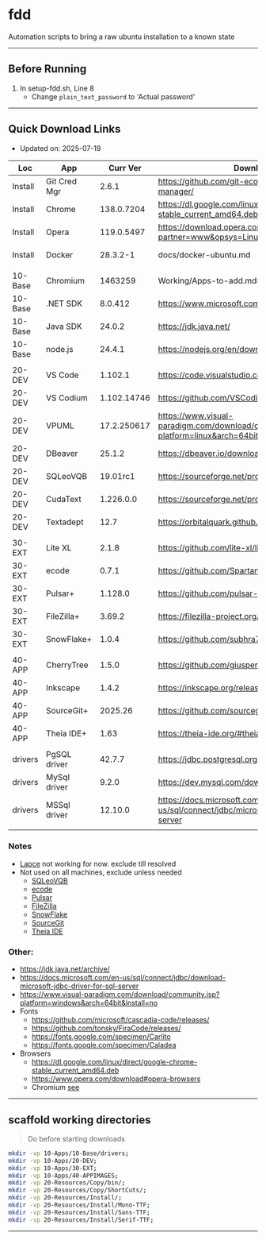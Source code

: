 # fdd
Automation scripts to bring a raw ubuntu installation to a known state

---

## Before Running

1. In setup-fdd.sh, Line 8
	- Change `plain_text_password` to 'Actual password'

---

## Quick Download Links
- Updated on: 2025-07-19

| Loc     | App          | Curr Ver    | Download URL                                                                                |   Size |
| ------- | ------------ | ----------- | ------------------------------------------------------------------------------------------- | ------:|
| Install | Git Cred Mgr | 2.6.1       | https://github.com/git-ecosystem/git-credential-manager/                                    |  30 MB |
| Install | Chrome       | 138.0.7204  | https://dl.google.com/linux/direct/google-chrome-stable_current_amd64.deb                   | 113 MB |
| Install | Opera        | 119.0.5497  | https://download.opera.com/download/get/?partner=www&opsys=Linux                            | 126 MB |
| Install | Docker       | 28.3.2-1    | docs/docker-ubuntu.md                                                                       |  92 MB |
|         |              |             |                                                                                             |        |
| 10-Base | Chromium     | 1463259     | Working/Apps-to-add.md#Chromium                                                             | 200 MB |
| 10-Base | .NET SDK     | 8.0.412     | https://www.microsoft.com/net/download/linux                                                | 207 MB |
| 10-Base | Java SDK     | 24.0.2      | https://jdk.java.net/                                                                       | 203 MB |
| 10-Base | node.js      | 24.4.1      | https://nodejs.org/en/download/                                                             |  31 MB |
|         |              |             |                                                                                             |        |
| 20-DEV  | VS Code      | 1.102.1     | https://code.visualstudio.com/docs/?dv=linux64                                              | 148 MB |
| 20-DEV  | VS Codium    | 1.102.14746 | https://github.com/VSCodium/vscodium/releases                                               | 144 MB |
| 20-DEV  | VPUML        | 17.2.250617 | https://www.visual-paradigm.com/download/community.jsp?platform=linux&arch=64bit&install=no | 765 MB |
| 20-DEV  | DBeaver      | 25.1.2      | https://dbeaver.io/download/                                                                |  86 MB |
| 20-DEV  | SQLeoVQB     | 19.01rc1    | https://sourceforge.net/projects/sqleo/files/SQLeoVQB/                                      |   3 MB |
| 20-DEV  | CudaText     | 1.226.0.0   | https://sourceforge.net/projects/cudatext/files/release/                                    |   7 MB |
| 20-DEV  | Textadept    | 12.7        | https://orbitalquark.github.io/textadept/                                                   |  10 MB |
|         |              |             |                                                                                             |        |
| 30-EXT  | Lite XL      | 2.1.8       | https://github.com/lite-xl/lite-xl/releases                                                 |   3 MB |
| 30-EXT  | ecode        | 0.7.1       | https://github.com/SpartanJ/ecode/releases                                                  |  25 MB |
| 30-EXT  | Pulsar+      | 1.128.0     | https://github.com/pulsar-edit/pulsar/releases/                                             | 215 MB |
| 30-EXT  | FileZilla+   | 3.69.2      | https://filezilla-project.org/download.php?show_all=1                                       |  12 MB |
| 30-EXT  | SnowFlake+   | 1.0.4       | https://github.com/subhra74/snowflake/releases                                              |  39 MB |
|         |              |             |                                                                                             |        |
| 40-APP  | CherryTree   | 1.5.0       | https://github.com/giuspen/cherrytree/releases                                              | 100 MB |
| 40-APP  | Inkscape     | 1.4.2       | https://inkscape.org/release/                                                               | 124 MB |
| 40-APP  | SourceGit+   | 2025.26     | https://github.com/sourcegit-scm/sourcegit/releases/                                        |  24 MB |
| 40-APP  | Theia IDE+   | 1.63        | https://theia-ide.org/#theiaidedownload                                                     | 382 MB |
|         |              |             |                                                                                             |        |
| drivers | PgSQL driver | 42.7.7      | https://jdbc.postgresql.org/download/                                                       |   1 MB |
| drivers | MySql driver | 9.2.0       | https://dev.mysql.com/downloads/connector/j/                                                |   5 MB |
| drivers | MSSql driver | 12.10.0     | https://docs.microsoft.com/en-us/sql/connect/jdbc/microsoft-jdbc-driver-for-sql-server      |   8 MB |
|         |              |             |                                                                                             |        |


### Notes
- [Lapce](https://github.com/lapce/lapce/releases) not working for now. exclude till resolved
- Not used on all machines, exclude unless needed
	- [SQLeoVQB](https://sourceforge.net/projects/sqleo/files/SQLeoVQB/)
	- [ecode](https://github.com/SpartanJ/ecode/releases)
	- [Pulsar](https://github.com/pulsar-edit/pulsar/releases/)
	- [FileZilla](https://filezilla-project.org/download.php?show_all=1)
	- [SnowFlake](https://github.com/subhra74/snowflake/releases)
	- [SourceGit](https://github.com/sourcegit-scm/sourcegit/releases/)
	- [Theia IDE](https://theia-ide.org/#theiaidedownload)

### Other:
- https://jdk.java.net/archive/
- https://docs.microsoft.com/en-us/sql/connect/jdbc/download-microsoft-jdbc-driver-for-sql-server
- https://www.visual-paradigm.com/download/community.jsp?platform=windows&arch=64bit&install=no
- Fonts
	- https://github.com/microsoft/cascadia-code/releases/
	- https://github.com/tonsky/FiraCode/releases/
	- https://fonts.google.com/specimen/Carlito
	- https://fonts.google.com/specimen/Caladea
- Browsers
	- https://dl.google.com/linux/direct/google-chrome-stable_current_amd64.deb
	- https://www.opera.com/download#opera-browsers
	- Chromium [see](Working/Apps-to-add.md)
---

## scaffold working directories
> Do before starting downloads
```sh
mkdir -vp 10-Apps/10-Base/drivers;
mkdir -vp 10-Apps/20-DEV;
mkdir -vp 10-Apps/30-EXT;
mkdir -vp 10-Apps/40-APPIMAGES;
mkdir -vp 20-Resources/Copy/bin/;
mkdir -vp 20-Resources/Copy/ShortCuts/;
mkdir -vp 20-Resources/Install/;
mkdir -vp 20-Resources/Install/Mono-TTF;
mkdir -vp 20-Resources/Install/Sans-TTF;
mkdir -vp 20-Resources/Install/Serif-TTF;
```
---

